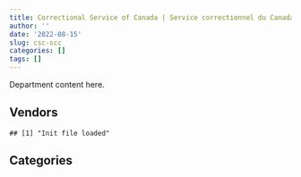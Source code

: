 ```yaml
---
title: Correctional Service of Canada | Service correctionnel du Canada
author: ''
date: '2022-08-15'
slug: csc-scc
categories: []
tags: []
---
```


<script src="/rmarkdown-libs/htmlwidgets/htmlwidgets.js"></script>
<link href="/rmarkdown-libs/datatables-css/datatables-crosstalk.css" rel="stylesheet" />
<script src="/rmarkdown-libs/datatables-binding/datatables.js"></script>
<script src="/rmarkdown-libs/jquery/jquery-3.6.0.min.js"></script>
<link href="/rmarkdown-libs/dt-core-bootstrap/css/dataTables.bootstrap.min.css" rel="stylesheet" />
<link href="/rmarkdown-libs/dt-core-bootstrap/css/dataTables.bootstrap.extra.css" rel="stylesheet" />
<script src="/rmarkdown-libs/dt-core-bootstrap/js/jquery.dataTables.min.js"></script>
<script src="/rmarkdown-libs/dt-core-bootstrap/js/dataTables.bootstrap.min.js"></script>
<link href="/rmarkdown-libs/crosstalk/css/crosstalk.min.css" rel="stylesheet" />
<script src="/rmarkdown-libs/crosstalk/js/crosstalk.min.js"></script>
<script src="/rmarkdown-libs/htmlwidgets/htmlwidgets.js"></script>
<link href="/rmarkdown-libs/datatables-css/datatables-crosstalk.css" rel="stylesheet" />
<script src="/rmarkdown-libs/datatables-binding/datatables.js"></script>
<script src="/rmarkdown-libs/jquery/jquery-3.6.0.min.js"></script>
<link href="/rmarkdown-libs/dt-core-bootstrap/css/dataTables.bootstrap.min.css" rel="stylesheet" />
<link href="/rmarkdown-libs/dt-core-bootstrap/css/dataTables.bootstrap.extra.css" rel="stylesheet" />
<script src="/rmarkdown-libs/dt-core-bootstrap/js/jquery.dataTables.min.js"></script>
<script src="/rmarkdown-libs/dt-core-bootstrap/js/dataTables.bootstrap.min.js"></script>
<link href="/rmarkdown-libs/crosstalk/css/crosstalk.min.css" rel="stylesheet" />
<script src="/rmarkdown-libs/crosstalk/js/crosstalk.min.js"></script>

Department content here.

## Vendors

    ## [1] "Init file loaded"

<div id="htmlwidget-1" style="width:100%;height:auto;" class="datatables html-widget"></div>
<script type="application/json" data-for="htmlwidget-1">{"x":{"style":"bootstrap","filter":"none","vertical":false,"data":[["<a href=\"/vendors/3m_canada_company/\">3M CANADA COMPANY<\/a>","<a href=\"/vendors/73719_newfoundland_labrador/\">73719 NEWFOUNDLAND LABRADOR<\/a>","<a href=\"/vendors/a_hundred_answers/\">A HUNDRED ANSWERS<\/a>","<a href=\"/vendors/abco_maintenance_systems/\">ABCO MAINTENANCE SYSTEMS<\/a>","<a href=\"/vendors/acklands_grainger/\">ACKLANDS GRAINGER<\/a>","<a href=\"/vendors/adapt_pharma_canada/\">ADAPT PHARMA CANADA<\/a>","<a href=\"/vendors/adga_group/\">ADGA GROUP<\/a>","<a href=\"/vendors/adrm_technology_consulting/\">ADRM TECHNOLOGY CONSULTING<\/a>","<a href=\"/vendors/advanced_chippewa_technologies/\">ADVANCED CHIPPEWA TECHNOLOGIES<\/a>","<a href=\"/vendors/aim_health_group/\">AIM HEALTH GROUP<\/a>","<a href=\"/vendors/air_inuit/\">AIR INUIT<\/a>","<a href=\"/vendors/air_liquide_canada/\">AIR LIQUIDE CANADA<\/a>","<a href=\"/vendors/alberta_seventh_step_society/\">ALBERTA SEVENTH STEP SOCIETY<\/a>","<a href=\"/vendors/alliance_energy/\">ALLIANCE ENERGY<\/a>","<a href=\"/vendors/altis_human_resources/\">ALTIS HUMAN RESOURCES<\/a>","<a href=\"/vendors/applied_electonics/\">APPLIED ELECTONICS<\/a>","<a href=\"/vendors/apron_fuel_services/\">APRON FUEL SERVICES<\/a>","<a href=\"/vendors/architecture_49/\">ARCHITECTURE 49<\/a>","<a href=\"/vendors/ari_financial_services/\">ARI FINANCIAL SERVICES<\/a>","<a href=\"/vendors/artemp_personnel_services/\">ARTEMP PERSONNEL SERVICES<\/a>","<a href=\"/vendors/asokan_business_interiors/\">ASOKAN BUSINESS INTERIORS<\/a>","<a href=\"/vendors/atco/\">ATCO<\/a>","<a href=\"/vendors/atlantic_roofers/\">ATLANTIC ROOFERS<\/a>","<a href=\"/vendors/av_tech/\">AV TECH<\/a>","<a href=\"/vendors/bargreen_ellingson/\">BARGREEN ELLINGSON<\/a>","<a href=\"/vendors/bayshore_healthcare/\">BAYSHORE HEALTHCARE<\/a>","<a href=\"/vendors/bdo_canada/\">BDO CANADA<\/a>","<a href=\"/vendors/bell_canada/\">BELL CANADA<\/a>","<a href=\"/vendors/bgla/\">BGLA<\/a>","<a href=\"/vendors/black_mcdonald/\">BLACK MCDONALD<\/a>","<a href=\"/vendors/bluewave_energy/\">BLUEWAVE ENERGY<\/a>","<a href=\"/vendors/bouthillette_parizeau/\">BOUTHILLETTE PARIZEAU<\/a>","<a href=\"/vendors/brandt_tractor/\">BRANDT TRACTOR<\/a>","<a href=\"/vendors/breton_michel_md/\">BRETON MICHEL MD<\/a>","<a href=\"/vendors/bridges_of_canada/\">BRIDGES OF CANADA<\/a>","<a href=\"/vendors/brookfield_global_integrated_solutions/\">BROOKFIELD GLOBAL INTEGRATED SOLUTIONS<\/a>","<a href=\"/vendors/bureau_nathalie/\">BUREAU NATHALIE<\/a>","<a href=\"/vendors/bureau_veritas_canada/\">BUREAU VERITAS CANADA<\/a>","<a href=\"/vendors/buttcon_east/\">BUTTCON EAST<\/a>","<a href=\"/vendors/cache_computer_consulting/\">CACHE COMPUTER CONSULTING<\/a>","<a href=\"/vendors/calian/\">CALIAN<\/a>","<a href=\"/vendors/canada_post/\">CANADA POST<\/a>","<a href=\"/vendors/canadian_corps_of_commissionaires/\">CANADIAN CORPS OF COMMISSIONAIRES<\/a>","<a href=\"/vendors/canadian_standards_association/\">CANADIAN STANDARDS ASSOCIATION<\/a>","<a href=\"/vendors/canon/\">CANON<\/a>","<a href=\"/vendors/cansel_survey_equipment/\">CANSEL SURVEY EQUIPMENT<\/a>","<a href=\"/vendors/cascade_college/\">CASCADE COLLEGE<\/a>","<a href=\"/vendors/catholic_social_services/\">CATHOLIC SOCIAL SERVICES<\/a>","<a href=\"/vendors/cbci_telecom/\">CBCI TELECOM<\/a>","<a href=\"/vendors/cdw_canada/\">CDW CANADA<\/a>","<a href=\"/vendors/cgi/\">CGI<\/a>","<a href=\"/vendors/charron_human_resources/\">CHARRON HUMAN RESOURCES<\/a>","<a href=\"/vendors/chef_brandz/\">CHEF BRANDZ<\/a>","<a href=\"/vendors/chevron/\">CHEVRON<\/a>","<a href=\"/vendors/chubb_edwards/\">CHUBB EDWARDS<\/a>","<a href=\"/vendors/cima/\">CIMA<\/a>","<a href=\"/vendors/circle_of_eagles_lodge_society/\">CIRCLE OF EAGLES LODGE SOCIETY<\/a>","<a href=\"/vendors/cistel_technology/\">CISTEL TECHNOLOGY<\/a>","<a href=\"/vendors/cnw_group/\">CNW GROUP<\/a>","<a href=\"/vendors/cofomo/\">COFOMO<\/a>","<a href=\"/vendors/colliers_project_leaders/\">COLLIERS PROJECT LEADERS<\/a>","<a href=\"/vendors/colt_canada/\">COLT CANADA<\/a>","<a href=\"/vendors/construction_jessiko/\">CONSTRUCTION JESSIKO<\/a>","<a href=\"/vendors/contract_community/\">CONTRACT COMMUNITY<\/a>","<a href=\"/vendors/coverdale_centre_for_women/\">COVERDALE CENTRE FOR WOMEN<\/a>","<a href=\"/vendors/crc_cure_labelle/\">CRC CURE LABELLE<\/a>","<a href=\"/vendors/csdc_systems/\">CSDC SYSTEMS<\/a>","<a href=\"/vendors/ctoms/\">CTOMS<\/a>","<a href=\"/vendors/cullen_diesel_power/\">CULLEN DIESEL POWER<\/a>","<a href=\"/vendors/cummins_canada/\">CUMMINS CANADA<\/a>","<a href=\"/vendors/d_doyle_installations/\">D DOYLE INSTALLATIONS<\/a>","<a href=\"/vendors/dalian_enterprises/\">DALIAN ENTERPRISES<\/a>","<a href=\"/vendors/data_communications_management/\">DATA COMMUNICATIONS MANAGEMENT<\/a>","<a href=\"/vendors/delco_automation/\">DELCO AUTOMATION<\/a>","<a href=\"/vendors/dell_computer/\">DELL COMPUTER<\/a>","<a href=\"/vendors/deloitte_and_touche/\">DELOITTE AND TOUCHE<\/a>","<a href=\"/vendors/donna_cona/\">DONNA CONA<\/a>","<a href=\"/vendors/dr_david_lesage/\">DR DAVID LESAGE<\/a>","<a href=\"/vendors/dr_mandeep_saini/\">DR MANDEEP SAINI<\/a>","<a href=\"/vendors/dr_s_iskander/\">DR S ISKANDER<\/a>","<a href=\"/vendors/dynabook_canada/\">DYNABOOK CANADA<\/a>","<a href=\"/vendors/dynacare/\">DYNACARE<\/a>","<a href=\"/vendors/dynamic_personnel_consultants/\">DYNAMIC PERSONNEL CONSULTANTS<\/a>","<a href=\"/vendors/eclipsys_solutions/\">ECLIPSYS SOLUTIONS<\/a>","<a href=\"/vendors/ecole_de_langues_abce/\">ECOLE DE LANGUES ABCE<\/a>","<a href=\"/vendors/ecole_de_langues_la_cite/\">ECOLE DE LANGUES LA CITE<\/a>","<a href=\"/vendors/elizabeth_fry_society/\">ELIZABETH FRY SOCIETY<\/a>","<a href=\"/vendors/englobe/\">ENGLOBE<\/a>","<a href=\"/vendors/equasion_business_technologies/\">EQUASION BUSINESS TECHNOLOGIES<\/a>","<a href=\"/vendors/ernst_young/\">ERNST YOUNG<\/a>","<a href=\"/vendors/esri/\">ESRI<\/a>","<a href=\"/vendors/excel_human_resources/\">EXCEL HUMAN RESOURCES<\/a>","<a href=\"/vendors/exp_services/\">EXP SERVICES<\/a>","<a href=\"/vendors/extravision_video_technologies/\">EXTRAVISION VIDEO TECHNOLOGIES<\/a>","<a href=\"/vendors/fast_forward_french/\">FAST FORWARD FRENCH<\/a>","<a href=\"/vendors/fast_track_staffing/\">FAST TRACK STAFFING<\/a>","<a href=\"/vendors/fca_canada/\">FCA CANADA<\/a>","<a href=\"/vendors/federal_express_canada/\">FEDERAL EXPRESS CANADA<\/a>","<a href=\"/vendors/felix_technology/\">FELIX TECHNOLOGY<\/a>","<a href=\"/vendors/flex_knit/\">FLEX KNIT<\/a>","<a href=\"/vendors/flynn_canada/\">FLYNN CANADA<\/a>","<a href=\"/vendors/fmc_professionals/\">FMC PROFESSIONALS<\/a>","<a href=\"/vendors/fondation_carrefour_nouveau_monde/\">FONDATION CARREFOUR NOUVEAU MONDE<\/a>","<a href=\"/vendors/ford_motor_company/\">FORD MOTOR COMPANY<\/a>","<a href=\"/vendors/forrester_research/\">FORRESTER RESEARCH<\/a>","<a href=\"/vendors/freebalance/\">FREEBALANCE<\/a>","<a href=\"/vendors/gap_wireless/\">GAP WIRELESS<\/a>","<a href=\"/vendors/gartner/\">GARTNER<\/a>","<a href=\"/vendors/gdi_services/\">GDI SERVICES<\/a>","<a href=\"/vendors/general_electric_canada/\">GENERAL ELECTRIC CANADA<\/a>","<a href=\"/vendors/general_motors/\">GENERAL MOTORS<\/a>","<a href=\"/vendors/genesis_integration/\">GENESIS INTEGRATION<\/a>","<a href=\"/vendors/george_courey/\">GEORGE COUREY<\/a>","<a href=\"/vendors/gfl_environmental/\">GFL ENVIRONMENTAL<\/a>","<a href=\"/vendors/glaxosmithkline/\">GLAXOSMITHKLINE<\/a>","<a href=\"/vendors/glencairn_educational_services/\">GLENCAIRN EDUCATIONAL SERVICES<\/a>","<a href=\"/vendors/global_knowledge/\">GLOBAL KNOWLEDGE<\/a>","<a href=\"/vendors/global_upholstery/\">GLOBAL UPHOLSTERY<\/a>","<a href=\"/vendors/golder_associates/\">GOLDER ASSOCIATES<\/a>","<a href=\"/vendors/graham_construction/\">GRAHAM CONSTRUCTION<\/a>","<a href=\"/vendors/greg_van_wyk_professional/\">GREG VAN WYK PROFESSIONAL<\/a>","<a href=\"/vendors/hitrac/\">HITRAC<\/a>","<a href=\"/vendors/honeywell/\">HONEYWELL<\/a>","<a href=\"/vendors/houle_electric/\">HOULE ELECTRIC<\/a>","<a href=\"/vendors/house_of_hope/\">HOUSE OF HOPE<\/a>","<a href=\"/vendors/hypertec/\">HYPERTEC<\/a>","<a href=\"/vendors/hyundai_auto_canada/\">HYUNDAI AUTO CANADA<\/a>","<a href=\"/vendors/ibm_canada/\">IBM CANADA<\/a>","<a href=\"/vendors/ifathom/\">IFATHOM<\/a>","<a href=\"/vendors/imperial_oil/\">IMPERIAL OIL<\/a>","<a href=\"/vendors/indivior_uk/\">INDIVIOR UK<\/a>","<a href=\"/vendors/info_tech_research_group/\">INFO TECH RESEARCH GROUP<\/a>","<a href=\"/vendors/instrux_media/\">INSTRUX MEDIA<\/a>","<a href=\"/vendors/integrated_distribution_systems/\">INTEGRATED DISTRIBUTION SYSTEMS<\/a>","<a href=\"/vendors/inter_outaouais/\">INTER OUTAOUAIS<\/a>","<a href=\"/vendors/international_reporting/\">INTERNATIONAL REPORTING<\/a>","<a href=\"/vendors/iron_mountain/\">IRON MOUNTAIN<\/a>","<a href=\"/vendors/irving_oil/\">IRVING OIL<\/a>","<a href=\"/vendors/it_net_consultants/\">IT NET CONSULTANTS<\/a>","<a href=\"/vendors/j_l_richards_associates/\">J L RICHARDS ASSOCIATES<\/a>","<a href=\"/vendors/jemtec/\">JEMTEC<\/a>","<a href=\"/vendors/jht_defense/\">JHT DEFENSE<\/a>","<a href=\"/vendors/john_howard_society/\">JOHN HOWARD SOCIETY<\/a>","<a href=\"/vendors/joseph_elie/\">JOSEPH ELIE<\/a>","<a href=\"/vendors/kenn_borek_air/\">KENN BOREK AIR<\/a>","<a href=\"/vendors/kinghaven_peardonville_house_society/\">KINGHAVEN PEARDONVILLE HOUSE SOCIETY<\/a>","<a href=\"/vendors/kone/\">KONE<\/a>","<a href=\"/vendors/konica_minolta_business_solutions/\">KONICA MINOLTA BUSINESS SOLUTIONS<\/a>","<a href=\"/vendors/kubota_canada/\">KUBOTA CANADA<\/a>","<a href=\"/vendors/language_research_development_group/\">LANGUAGE RESEARCH DEVELOPMENT GROUP<\/a>","<a href=\"/vendors/lansdowne_technologies/\">LANSDOWNE TECHNOLOGIES<\/a>","<a href=\"/vendors/larch_half_way_house_of_sudbury/\">LARCH HALF WAY HOUSE OF SUDBURY<\/a>","<a href=\"/vendors/lemay/\">LEMAY<\/a>","<a href=\"/vendors/lesage_david_dr/\">LESAGE DAVID DR<\/a>","<a href=\"/vendors/levitt_safety/\">LEVITT SAFETY<\/a>","<a href=\"/vendors/lionbridge/\">LIONBRIDGE<\/a>","<a href=\"/vendors/logistik_unicorp/\">LOGISTIK UNICORP<\/a>","<a href=\"/vendors/m_d_charlton/\">M D CHARLTON<\/a>","<a href=\"/vendors/macewen_petroleum/\">MACEWEN PETROLEUM<\/a>","<a href=\"/vendors/magal_s3_canada/\">MAGAL S3 CANADA<\/a>","<a href=\"/vendors/maison_charlemagne/\">MAISON CHARLEMAGNE<\/a>","<a href=\"/vendors/maison_cross_roads_de_la_societe/\">MAISON CROSS ROADS DE LA SOCIETE<\/a>","<a href=\"/vendors/maison_decision_house/\">MAISON DECISION HOUSE<\/a>","<a href=\"/vendors/maison_jeun_aide/\">MAISON JEUN AIDE<\/a>","<a href=\"/vendors/maison_joins_toi/\">MAISON JOINS TOI<\/a>","<a href=\"/vendors/maison_painchaud/\">MAISON PAINCHAUD<\/a>","<a href=\"/vendors/makwa_resourcing/\">MAKWA RESOURCING<\/a>","<a href=\"/vendors/maritime_fence/\">MARITIME FENCE<\/a>","<a href=\"/vendors/maskimo_construction/\">MASKIMO CONSTRUCTION<\/a>","<a href=\"/vendors/maxxam_analytics/\">MAXXAM ANALYTICS<\/a>","<a href=\"/vendors/mckesson_canada/\">MCKESSON CANADA<\/a>","<a href=\"/vendors/mcknight_enterprises/\">MCKNIGHT ENTERPRISES<\/a>","<a href=\"/vendors/medi_select/\">MEDI SELECT<\/a>","<a href=\"/vendors/meewasinota_crf/\">MEEWASINOTA CRF<\/a>","<a href=\"/vendors/mega_tech/\">MEGA TECH<\/a>","<a href=\"/vendors/merck_frosst/\">MERCK FROSST<\/a>","<a href=\"/vendors/microsoft_canada/\">MICROSOFT CANADA<\/a>","<a href=\"/vendors/millbrook_tactical/\">MILLBROOK TACTICAL<\/a>","<a href=\"/vendors/mishkumi_technologies/\">MISHKUMI TECHNOLOGIES<\/a>","<a href=\"/vendors/mitsubishi_motor_sales/\">MITSUBISHI MOTOR SALES<\/a>","<a href=\"/vendors/mnp/\">MNP<\/a>","<a href=\"/vendors/modern_construction/\">MODERN CONSTRUCTION<\/a>","<a href=\"/vendors/modis_canada/\">MODIS CANADA<\/a>","<a href=\"/vendors/motorola_solutions_canada/\">MOTOROLA SOLUTIONS CANADA<\/a>","<a href=\"/vendors/murrays_windermere_gardens/\">MURRAYS WINDERMERE GARDENS<\/a>","<a href=\"/vendors/n12_consulting/\">N12 CONSULTING<\/a>","<a href=\"/vendors/nations_translation_group/\">NATIONS TRANSLATION GROUP<\/a>","<a href=\"/vendors/native_clan_organization/\">NATIVE CLAN ORGANIZATION<\/a>","<a href=\"/vendors/nattiq/\">NATTIQ<\/a>","<a href=\"/vendors/nav_canada/\">NAV CANADA<\/a>","<a href=\"/vendors/neuroscope/\">NEUROSCOPE<\/a>","<a href=\"/vendors/nisha_techonologies/\">NISHA TECHONOLOGIES<\/a>","<a href=\"/vendors/nissan_canada/\">NISSAN CANADA<\/a>","<a href=\"/vendors/nordmec_construction/\">NORDMEC CONSTRUCTION<\/a>","<a href=\"/vendors/northfield_metal_products/\">NORTHFIELD METAL PRODUCTS<\/a>","<a href=\"/vendors/nortrax_canada/\">NORTRAX CANADA<\/a>","<a href=\"/vendors/oei_krueger/\">OEI KRUEGER<\/a>","<a href=\"/vendors/okanagan_halfway_house_society_crf/\">OKANAGAN HALFWAY HOUSE SOCIETY CRF<\/a>","<a href=\"/vendors/olin/\">OLIN<\/a>","<a href=\"/vendors/onx_enterprise_solutions/\">ONX ENTERPRISE SOLUTIONS<\/a>","<a href=\"/vendors/opentext/\">OPENTEXT<\/a>","<a href=\"/vendors/oracle_canada/\">ORACLE CANADA<\/a>","<a href=\"/vendors/pacific_safety_products/\">PACIFIC SAFETY PRODUCTS<\/a>","<a href=\"/vendors/paladin_group/\">PALADIN GROUP<\/a>","<a href=\"/vendors/pattison_sign_group/\">PATTISON SIGN GROUP<\/a>","<a href=\"/vendors/pepco/\">PEPCO<\/a>","<a href=\"/vendors/petrovalue_products/\">PETROVALUE PRODUCTS<\/a>","<a href=\"/vendors/phaselock_systems_international/\">PHASELOCK SYSTEMS INTERNATIONAL<\/a>","<a href=\"/vendors/phoenix_drug_alcohol_recovery/\">PHOENIX DRUG ALCOHOL RECOVERY<\/a>","<a href=\"/vendors/pitney_bowes/\">PITNEY BOWES<\/a>","<a href=\"/vendors/pleiad_canada/\">PLEIAD CANADA<\/a>","<a href=\"/vendors/podolinsky_equipment/\">PODOLINSKY EQUIPMENT<\/a>","<a href=\"/vendors/polaris_industries/\">POLARIS INDUSTRIES<\/a>","<a href=\"/vendors/precisionit/\">PRECISIONIT<\/a>","<a href=\"/vendors/pricewaterhouse_coopers/\">PRICEWATERHOUSE COOPERS<\/a>","<a href=\"/vendors/prince_george_activator/\">PRINCE GEORGE ACTIVATOR<\/a>","<a href=\"/vendors/printers_plus/\">PRINTERS PLUS<\/a>","<a href=\"/vendors/protak_consulting_group/\">PROTAK CONSULTING GROUP<\/a>","<a href=\"/vendors/purespirit_solutions/\">PURESPIRIT SOLUTIONS<\/a>","<a href=\"/vendors/qmr/\">QMR<\/a>","<a href=\"/vendors/quantum_management_services/\">QUANTUM MANAGEMENT SERVICES<\/a>","<a href=\"/vendors/quintet_consulting/\">QUINTET CONSULTING<\/a>","<a href=\"/vendors/r_lamba_forensic_psych_service/\">R LAMBA FORENSIC PSYCH SERVICE<\/a>","<a href=\"/vendors/rampart_international/\">RAMPART INTERNATIONAL<\/a>","<a href=\"/vendors/randstad/\">RANDSTAD<\/a>","<a href=\"/vendors/regent_construction/\">REGENT CONSTRUCTION<\/a>","<a href=\"/vendors/residence_carpediem/\">RESIDENCE CARPEDIEM<\/a>","<a href=\"/vendors/rogers/\">ROGERS<\/a>","<a href=\"/vendors/rush_truck_centres_of_canada/\">RUSH TRUCK CENTRES OF CANADA<\/a>","<a href=\"/vendors/russel_metals/\">RUSSEL METALS<\/a>","<a href=\"/vendors/salvation_army/\">SALVATION ARMY<\/a>","<a href=\"/vendors/sap/\">SAP<\/a>","<a href=\"/vendors/sas_institute/\">SAS INSTITUTE<\/a>","<a href=\"/vendors/seguin_morris/\">SEGUIN MORRIS<\/a>","<a href=\"/vendors/seqirus_canada/\">SEQIRUS CANADA<\/a>","<a href=\"/vendors/services_d_aide_en_prevention_de_la_criminalite/\">SERVICES D AIDE EN PREVENTION DE LA CRIMINALITE<\/a>","<a href=\"/vendors/setanta_contracting/\">SETANTA CONTRACTING<\/a>","<a href=\"/vendors/sharp_electronics/\">SHARP ELECTRONICS<\/a>","<a href=\"/vendors/shaw_cable/\">SHAW CABLE<\/a>","<a href=\"/vendors/shelter_nova_scotia/\">SHELTER NOVA SCOTIA<\/a>","<a href=\"/vendors/siemens/\">SIEMENS<\/a>","<a href=\"/vendors/sierra_systems_group/\">SIERRA SYSTEMS GROUP<\/a>","<a href=\"/vendors/simex_defence/\">SIMEX DEFENCE<\/a>","<a href=\"/vendors/smiths_detection/\">SMITHS DETECTION<\/a>","<a href=\"/vendors/snc_lavalin/\">SNC LAVALIN<\/a>","<a href=\"/vendors/societe_elizabeth_fry_du_quebec/\">SOCIETE ELIZABETH FRY DU QUEBEC<\/a>","<a href=\"/vendors/societe_emmanuel_gregoire/\">SOCIETE EMMANUEL GREGOIRE<\/a>","<a href=\"/vendors/softchoice/\">SOFTCHOICE<\/a>","<a href=\"/vendors/solotech/\">SOLOTECH<\/a>","<a href=\"/vendors/sparx_smart_pods/\">SPARX SMART PODS<\/a>","<a href=\"/vendors/st_leonard_s_community_services/\">ST LEONARD S COMMUNITY SERVICES<\/a>","<a href=\"/vendors/st_leonard_s_society_hamilton/\">ST LEONARD S SOCIETY HAMILTON<\/a>","<a href=\"/vendors/st_leonards_house_windsor/\">ST LEONARDS HOUSE WINDSOR<\/a>","<a href=\"/vendors/st_leonards_place_peel/\">ST LEONARDS PLACE PEEL<\/a>","<a href=\"/vendors/stantec/\">STANTEC<\/a>","<a href=\"/vendors/strong_bros_general_contracting/\">STRONG BROS GENERAL CONTRACTING<\/a>","<a href=\"/vendors/stryker_canada/\">STRYKER CANADA<\/a>","<a href=\"/vendors/subaru_canada/\">SUBARU CANADA<\/a>","<a href=\"/vendors/summit_canada_distributors/\">SUMMIT CANADA DISTRIBUTORS<\/a>","<a href=\"/vendors/suncor_energy/\">SUNCOR ENERGY<\/a>","<a href=\"/vendors/super_channel_international/\">SUPER CHANNEL INTERNATIONAL<\/a>","<a href=\"/vendors/tag_hr/\">TAG HR<\/a>","<a href=\"/vendors/tankatek/\">TANKATEK<\/a>","<a href=\"/vendors/teknion/\">TEKNION<\/a>","<a href=\"/vendors/telecom_computer_services/\">TELECOM COMPUTER SERVICES<\/a>","<a href=\"/vendors/telus_canada/\">TELUS CANADA<\/a>","<a href=\"/vendors/tenaquip/\">TENAQUIP<\/a>","<a href=\"/vendors/teramach_technologies/\">TERAMACH TECHNOLOGIES<\/a>","<a href=\"/vendors/tetra_tech/\">TETRA TECH<\/a>","<a href=\"/vendors/the_aim_group/\">THE AIM GROUP<\/a>","<a href=\"/vendors/the_masha_krupp_translation_group/\">THE MASHA KRUPP TRANSLATION GROUP<\/a>","<a href=\"/vendors/the_right_door_consulting/\">THE RIGHT DOOR CONSULTING<\/a>","<a href=\"/vendors/the_stevens_company/\">THE STEVENS COMPANY<\/a>","<a href=\"/vendors/thermo_fisher_scientific/\">THERMO FISHER SCIENTIFIC<\/a>","<a href=\"/vendors/thomson_reuters/\">THOMSON REUTERS<\/a>","<a href=\"/vendors/thyssenkrupp_elevator/\">THYSSENKRUPP ELEVATOR<\/a>","<a href=\"/vendors/toromont/\">TOROMONT<\/a>","<a href=\"/vendors/toure_cleaning_services/\">TOURE CLEANING SERVICES<\/a>","<a href=\"/vendors/toyota_canada/\">TOYOTA CANADA<\/a>","<a href=\"/vendors/tpg_technology_consultants/\">TPG TECHNOLOGY CONSULTANTS<\/a>","<a href=\"/vendors/transwest_air/\">TRANSWEST AIR<\/a>","<a href=\"/vendors/tri_star_industries/\">TRI STAR INDUSTRIES<\/a>","<a href=\"/vendors/troy_life_fire_safety/\">TROY LIFE FIRE SAFETY<\/a>","<a href=\"/vendors/turtle_island_staffing/\">TURTLE ISLAND STAFFING<\/a>","<a href=\"/vendors/tyco_integrated_fire_security/\">TYCO INTEGRATED FIRE SECURITY<\/a>","<a href=\"/vendors/united_church_halfway_homes/\">UNITED CHURCH HALFWAY HOMES<\/a>","<a href=\"/vendors/united_rentals_of_canada/\">UNITED RENTALS OF CANADA<\/a>","<a href=\"/vendors/university_of_regina/\">UNIVERSITY OF REGINA<\/a>","<a href=\"/vendors/university_of_saskatchewan/\">UNIVERSITY OF SASKATCHEWAN<\/a>","<a href=\"/vendors/utilities_kingston/\">UTILITIES KINGSTON<\/a>","<a href=\"/vendors/via_travail/\">VIA TRAVAIL<\/a>","<a href=\"/vendors/visiontec/\">VISIONTEC<\/a>","<a href=\"/vendors/vwr_international/\">VWR INTERNATIONAL<\/a>","<a href=\"/vendors/wajax/\">WAJAX<\/a>","<a href=\"/vendors/waste_connections_of_canada/\">WASTE CONNECTIONS OF CANADA<\/a>","<a href=\"/vendors/waste_management_of_canada/\">WASTE MANAGEMENT OF CANADA<\/a>","<a href=\"/vendors/wesco_distribution_canada/\">WESCO DISTRIBUTION CANADA<\/a>","<a href=\"/vendors/westcoast_genesis_society/\">WESTCOAST GENESIS SOCIETY<\/a>","<a href=\"/vendors/wolters_kluwer/\">WOLTERS KLUWER<\/a>","<a href=\"/vendors/wood_canada/\">WOOD CANADA<\/a>","<a href=\"/vendors/workdynamics_technologies/\">WORKDYNAMICS TECHNOLOGIES<\/a>","<a href=\"/vendors/workplace_health_and_cost_solutions/\">WORKPLACE HEALTH AND COST SOLUTIONS<\/a>","<a href=\"/vendors/wsp/\">WSP<\/a>","<a href=\"/vendors/xerox/\">XEROX<\/a>"],["$    62,907.90","$    12,394.69","$     5,205.55","$    21,000.00","$   150,637.02","$   131,807.28","$ 8,481,039.12",null,"$   101,274.34","$ 2,236,337.65","$ 1,674,534.98",null,"$ 1,189,554.54","$    18,970.18",null,null,"$    97,679.69","$    39,729.61","$ 1,805,177.47","$    62,791.30",null,"$    27,090.00",null,"$   220,350.34","$ 1,838,083.52","$   152,616.04","$    52,280.90","$   583,949.87","$    31,794.96","$   483,965.98","$   348,305.19","$    34,492.50","$    17,139.60","$ 2,703,148.68","$ 7,649,151.29",null,"$ 3,033,775.83",null,null,null,"$ 1,376,700.66","$   163,657.35","$15,458,101.79",null,"$   221,430.98",null,"$ 5,942,000.00","$ 1,819,221.32","$    70,802.39","$   108,233.23","$     1,634.60",null,null,"$    60,921.42","$    81,432.98","$    51,709.80","$ 1,650,465.25","$11,513,251.50",null,null,"$ 2,008,592.41","$    27,821.45",null,"$    35,188.20","$ 1,737,002.00","$ 1,021,687.89","$   214,724.86",null,"$    67,815.14",null,"$   457,339.02",null,null,"$ 3,395,993.79","$    11,900.39",null,"$ 3,952,229.14","$   869,435.60","$ 3,666,058.39","$ 1,366,709.27",null,"$ 2,018,736.40","$   236,061.17","$   157,947.01","$   157,538.72","$   203,047.73","$ 1,318,341.94",null,"$    24,238.50","$    68,837.60","$     9,432.19","$    80,493.41","$     3,788.22","$ 1,380,499.09","$     7,299.62","$    24,860.00","$ 1,271,315.85","$    16,950.00","$   249,413.33","$   862,689.42",null,null,"$ 1,701,485.13","$ 3,498,140.43","$    38,420.00","$   193,187.94",null,"$   973,026.13","$    12,916.11",null,"$ 2,106,452.04","$    38,091.24",null,"$    25,544.95","$   374,436.64","$ 1,452,184.16","$    13,560.00","$    10,879.79","$    29,491.62","$ 3,414,032.42","$   878,004.05","$ 2,612,407.52",null,"$ 1,035,264.53","$ 1,404,617.20",null,"$   715,429.92","$ 1,846,788.21",null,"$ 1,331,540.03",null,null,"$   252,377.31","$   723,398.94",null,"$    17,640.00","$    11,300.00","$ 2,230,227.50",null,"$    22,296.75","$ 7,300,339.29",null,"$19,602,235.75",null,null,"$ 1,216,497.91","$   121,913.32","$    49,712.19",null,null,"$    51,126.29","$ 1,212,797.16",null,"$   849,801.53","$       153.81","$    81,228.45","$ 5,130,153.23","$    19,534.69","$    99,555.60","$ 3,080,397.12","$ 1,651,841.33","$ 1,594,719.69","$ 1,023,906.38","$ 1,468,025.33","$ 1,510,995.11","$ 1,311,612.10",null,"$    17,674.32","$   107,801.05","$    63,818.46","$48,012,998.79","$   134,656.66",null,"$ 1,725,361.78",null,"$ 4,153,264.72","$ 1,483,021.20",null,"$   534,367.51","$   587,788.88",null,null,"$ 3,643,510.90","$ 4,577,329.27","$ 1,560,238.13","$   231,613.20",null,"$ 1,589,579.40",null,null,"$ 3,902,145.92","$ 1,164,897.83","$    79,187.42","$    17,813.98","$ 3,346,320.47","$ 1,070,912.16","$ 5,378,644.93","$ 1,670,651.71",null,null,"$    18,917.40",null,"$   805,038.07","$ 1,399,019.39","$    11,161.08","$   559,477.22",null,"$    28,654.37","$ 1,366,296.69","$     3,438.62",null,"$ 1,808,671.93","$   195,379.17",null,null,"$ 1,962,209.80","$    96,138.96","$   102,646.08",null,null,"$    21,329.47","$   262,484.20","$ 3,666,058.39","$    19,368.25","$    19,314.95",null,"$ 1,909,987.39","$    25,354.85",null,"$   825,136.30","$20,646,971.72","$   180,113.06","$   268,739.83",null,null,"$ 1,548,426.75",null,"$   371,774.54",null,"$ 1,478,834.83","$   987,562.82","$   294,962.80",null,"$    92,657.08",null,"$ 1,059,818.32","$ 3,459,702.21","$   984,111.56","$   215,210.76","$ 1,176,991.30","$ 2,803,518.98","$ 2,546,392.44","$ 1,142,004.60","$ 3,409,157.33","$    39,743.91","$    48,477.00",null,null,"$   541,255.83",null,"$   353,194.54","$    36,365.38","$ 1,598,054.38","$ 2,083,732.52","$    59,275.21","$    16,272.21","$    24,132.85","$   521,024.67","$   132,221.37","$    79,100.00","$   979,573.73",null,null,"$    25,424.30","$    11,565.62","$    43,124.88","$    79,593.08",null,"$   711,025.50",null,null,"$   769,863.55","$   326,860.35","$    47,093.20","$   429,438.83","$ 1,975,492.14",null,null,"$   347,278.99",null,"$ 1,789,584.42","$ 1,724,452.45",null,"$   314,999.00","$   232,123.40","$   195,412.92","$   216,007.84","$ 2,459,075.13","$    10,141.53",null,"$    26,902.13","$   229,732.89","$   117,112.74","$   827,566.36"],["$    62,907.90","$    21,042.15","$    16,814.40","$    28,388.89","$    10,393.79","$    11,040.00","$ 8,653,800.98",null,"$    99,598.95","$ 2,236,337.65","$ 2,151,258.69",null,"$ 1,189,554.54","$    25,613.96","$    77,467.15",null,"$    62,945.05",null,"$ 1,866,714.52","$    98,387.97",null,"$    27,023.23","$    28,715.56","$   175,834.68","$ 2,028,250.54","$   215,430.34","$    32,702.45","$   556,933.34",null,"$   123,501.55","$   165,784.50","$   166,641.92",null,"$ 2,775,214.31","$15,028,128.63","$    15,133.46","$   841,845.83",null,"$    27,266.00",null,"$ 2,273,048.77","$   216,984.65","$16,714,284.96",null,"$   355,450.99",null,null,"$ 1,819,221.32",null,null,null,"$    51,076.00",null,"$    57,750.00","$    48,424.21","$    13,954.50","$ 1,650,465.25","$11,497,524.44","$    10,498.95",null,"$ 2,008,592.41","$    15,028.38",null,"$    13,560.00","$ 1,176,462.95","$ 1,021,687.89","$   161,733.93",null,"$   246,013.14",null,"$   403,288.53",null,null,"$ 2,027,681.41",null,null,"$ 3,952,229.14","$   799,449.51","$   666,058.39","$ 1,366,709.27",null,"$ 2,537,370.20","$   228,756.09","$   136,454.02","$   105,475.21","$   123,446.09","$ 1,274,158.35",null,null,"$    38,838.48","$     9,077.21","$    47,858.48","$    33,724.42",null,"$    17,660.38","$    24,860.00","$ 1,150,263.09","$    16,950.00","$   255,342.36","$ 1,275,360.86",null,null,"$ 1,701,485.13","$ 3,440,200.29",null,"$   175,557.63",null,"$   786,512.88",null,null,"$   727,129.56","$    13,297.32","$    20,790.00","$    48,587.54","$   633,949.54","$ 3,094,184.16",null,null,null,"$ 4,514,934.18","$ 1,182,906.88","$   589,566.46","$   465,175.10","$   194,016.73","$ 1,735,002.93",null,"$   724,818.94","$ 5,332,095.86","$    15,487.19","$ 1,909,325.36","$ 2,388,367.37",null,"$   252,377.31","$    47,424.68",null,null,"$   217,548.05","$ 1,080,499.98",null,"$    17,168.50","$ 1,268,575.29","$    33,221.39","$20,695,085.87",null,null,"$ 1,216,497.91","$   708,402.63","$    31,513.61","$    56,432.14",null,"$    51,126.29","$ 1,179,850.06",null,"$   983,249.47","$   136,198.10","$    56,305.17","$ 6,742,639.01",null,null,"$ 6,956,305.52","$ 1,651,841.33","$ 1,594,719.69","$   847,930.40","$ 1,468,025.33","$ 1,510,995.11","$ 1,311,612.10",null,"$   294,457.15",null,"$    33,400.68","$40,485,797.70","$    91,293.56",null,"$ 1,725,361.78",null,"$ 4,160,290.40","$   908,678.00",null,"$   369,852.51","$   457,446.26",null,null,"$ 3,643,510.90","$ 7,705,417.95","$ 1,550,238.13","$   232,552.94",null,"$ 1,589,579.40","$    50,002.50",null,"$   911,247.92","$ 2,811,574.95","$   445,792.22","$ 1,362,769.34","$ 2,181,217.24",null,"$ 4,124,984.14","$ 1,670,651.71","$    43,953.65",null,"$     8,759.02","$   100,037.09","$ 7,270,003.44","$ 3,482,658.53","$    40,710.96","$   240,432.30",null,"$    13,543.05","$ 1,366,296.69","$    14,594.15",null,"$    65,521.69","$   243,946.90","$    79,087.72",null,"$ 1,962,209.80","$   195,446.04","$    95,593.32",null,"$    35,333.86","$   208,994.14","$   223,791.24","$   666,058.39","$   107,465.78",null,null,"$ 1,909,987.39","$    25,354.85",null,"$ 1,102,334.40","$20,639,102.28","$   211,164.79","$    98,344.12","$   492,093.00",null,"$ 1,548,426.75",null,"$   370,538.81","$     2,715.00","$ 1,478,834.83","$   928,862.94","$   183,921.23",null,"$   338,186.61","$    16,950.00","$ 1,315,673.98","$ 3,459,702.21","$   152,246.14","$   310,784.01","$ 1,780,493.53","$ 2,803,518.98","$ 2,567,622.28","$ 1,164,112.67","$ 3,409,157.33","$    39,514.03",null,"$    19,161.45","$   153,964.52","$   518,026.28",null,"$   146,312.25","$    76,661.40","$ 3,170,150.92","$ 4,493,098.97",null,"$    22,503.60","$    88,598.02","$   243,083.47","$   140,516.19",null,"$   846,075.56","$    64,966.57","$    31,078.14","$    26,983.75","$    37,808.38","$   698,695.10",null,null,"$   607,472.79",null,"$    12,492.84","$ 1,441,026.64","$   239,531.25",null,"$   278,117.14","$ 1,193,272.14","$     7,655.28",null,"$   347,278.99",null,"$ 1,618,660.45","$   177,750.00",null,"$   577,448.96","$   310,578.02","$    81,912.81","$   287,461.70","$ 2,459,075.13",null,null,"$    26,778.06","$   263,664.78","$   143,145.09","$ 1,634,370.55"],["$    63,080.25","$    17,698.46","$    28,423.25","$    28,466.67","$    65,744.00","$   148,184.48","$ 9,477,990.00",null,"$   103,016.55","$ 2,215,930.01","$ 3,020,231.58","$    10,712.40","$ 1,304,192.00",null,null,"$   167,291.20",null,null,"$ 2,010,989.28",null,null,"$    49,552.53",null,null,"$ 4,380,854.99","$   223,847.25","$     6,393.37","$   115,260.00","$    40,000.00","$   319,471.92","$   159,285.00","$    12,790.97","$    15,750.00","$ 2,929,718.59","$ 8,822,945.62","$       196.54","$   844,152.26","$   104,797.33","$    12,823.58",null,"$ 2,689,945.97","$   188,949.00","$13,808,492.22",null,"$    98,244.99","$     6,286.72",null,"$ 2,168,221.16",null,"$    61,348.98",null,"$    71,000.00",null,"$    10,500.00","$   191,432.00","$    35,642.25","$ 1,750,644.58","$11,594,835.70","$    10,499.99",null,"$ 2,014,095.40","$    75,685.20","$ 1,029,018.66",null,"$   616,462.46","$ 1,024,487.03","$   148,311.21","$    49,165.62","$    59,413.61","$    11,404.84","$   412,422.70",null,null,"$ 1,568,820.22",null,null,"$ 3,963,057.17","$ 1,250,715.61","$   667,883.21","$ 1,203,542.46","$ 2,354,302.45","$ 2,286,442.32","$    83,270.61","$   155,577.52","$   126,166.47",null,"$ 1,279,852.10","$    26,428.08",null,"$    38,944.89",null,"$    49,925.88","$    25,408.81",null,null,null,"$   453,417.41","$    21,305.00","$ 1,134,054.79","$ 1,372,301.01","$    73,250.10","$    77,970.00","$ 1,653,614.05","$ 4,175,642.50","$    38,420.00","$    94,054.12","$    55,663.80","$   400,728.69",null,"$    68,502.16","$   489,965.68","$    16,084.42","$    20,790.00","$    36,385.51","$   452,365.13","$ 1,456,162.75","$    14,900.55",null,null,"$ 3,401,662.74","$ 1,041,093.47","$   228,172.99","$   123,488.21","$ 1,311,674.00","$ 1,739,387.30","$ 1,688,935.24",null,"$   778,365.23","$    66,437.81","$ 1,434,550.35","$ 2,709,068.47",null,"$   253,068.75","$    47,759.67","$ 1,460,751.50",null,"$   385,716.43","$ 1,335,010.23","$    14,582.24",null,"$   249,068.57",null,"$22,631,808.41","$    77,949.37",null,"$ 1,219,830.78","$    92,559.23","$    59,651.50","$   208,178.58","$     4,113.57",null,"$ 1,181,798.73","$    14,946.75","$ 1,232,774.87","$    62,340.56","$    91,820.18","$ 6,761,112.00",null,"$   154,693.53",null,"$ 1,655,325.69","$ 2,110,106.43","$ 1,099,382.28","$ 1,904,329.07","$ 1,515,134.83","$ 1,315,205.56",null,"$    32,839.09",null,null,"$41,162,853.32",null,"$    13,801.60","$ 1,962,381.93","$    14,934.53","$ 3,622,150.86","$   514,442.37","$    13,694.20",null,"$    40,070.10","$    24,916.50",null,"$ 3,653,493.13","$15,631,593.25","$ 1,889,847.22","$   234,525.52","$   156,881.96","$ 1,642,097.75","$    24,997.58","$    90,167.22","$   913,744.49","$ 1,573,701.38","$    44,738.66",null,"$ 2,663,109.48",null,"$ 3,774,131.23","$ 1,724,041.03","$   278,529.40","$   217,754.40",null,"$    19,679.43","$ 1,164,811.26","$ 1,881,890.55",null,"$   126,694.47",null,"$    27,779.00","$ 2,089,357.58","$    50,548.00",null,"$   393,331.44",null,"$   120,074.78",null,"$ 2,800,308.00","$     9,872.34","$    95,855.22",null,"$   220,419.20","$   176,130.55","$   225,902.32","$   667,883.21","$   104,403.48",null,null,"$ 2,325,949.29","$    14,865.58","$   483,567.68","$ 1,282,928.87","$21,785,047.02","$   271,180.05","$   145,133.01",null,"$    19,494.55","$ 1,552,669.02",null,"$   287,984.09","$     8,212.31","$ 1,482,886.44","$   825,280.69","$   183,921.23","$    11,436.56",null,"$    10,229.62","$ 1,319,278.57","$ 3,527,479.72","$   343,221.45","$   189,465.41","$ 1,233,690.34","$ 2,811,199.86","$ 2,959,938.29","$ 1,306,111.68","$ 3,192,527.53","$    34,441.27",null,"$    24,328.00","$   115,945.37","$   406,768.36","$    79,800.00","$   647,680.42",null,null,"$ 5,393,797.33","$   441,574.53","$       485.26",null,"$    17,829.17","$    40,752.90",null,"$   947,216.73","$   176,739.06","$    10,144.79","$    38,304.68","$    30,314.73","$    26,583.34","$    10,347.75",null,"$   206,507.25","$    18,161.85",null,"$ 1,085,705.00","$   308,470.66","$    12,962.93","$   386,558.81","$ 1,309,853.79","$   472,040.59","$     2,314.90","$   261,648.55",null,"$ 1,887,891.84",null,"$    17,020.00","$   468,388.66","$   361,546.91","$    71,566.29","$   151,739.93","$ 2,516,611.42",null,null,"$    79,983.21","$   264,387.15","$    36,277.60","$ 1,604,301.72"],["$    62,907.90",null,"$     5,750.81","$    16,644.44","$   148,443.45","$    28,483.20","$ 9,148,167.85","$    50,754.50","$   326,689.68","$ 2,172,619.71","$ 3,130,778.74",null,"$ 1,300,628.63",null,null,null,null,null,"$ 1,481,572.60",null,"$    12,655.36","$    32,859.34",null,"$    57,370.72","$18,756,485.28","$   246,881.90","$    14,676.60",null,null,"$   272,045.06",null,"$    27,479.03",null,"$ 2,921,713.90","$ 5,770,570.89",null,"$   865,155.77","$    73,142.41",null,"$   266,479.11","$ 4,115,276.84","$   329,728.04","$22,351,344.41","$    10,714.66","$   157,745.67","$    68,787.57",null,"$ 2,450,340.12",null,"$ 1,893,851.38",null,null,"$   207,845.88",null,null,null,"$ 1,745,861.40","$11,497,524.44","$    10,498.95","$   112,776.48","$ 2,008,592.41",null,"$   106,533.77",null,"$   606,208.46","$ 1,021,687.89","$    31,758.50","$ 2,949,937.38","$    18,102.15",null,"$   698,421.66","$   957,692.76","$     7,810.44","$   529,404.83",null,"$    67,907.54","$ 3,952,229.14","$ 1,209,783.12","$   666,058.39","$   697,230.18","$   762,933.96","$ 2,669,693.81",null,"$    63,137.15","$    17,316.11",null,"$ 1,276,355.23","$    16,810.49",null,"$    38,838.48","$    10,246.07","$    14,838.31","$    51,043.16",null,null,"$    20,340.00","$   380,584.51",null,null,"$ 1,193,263.18","$    73,250.10",null,null,"$ 4,497,104.17","$    38,420.00","$   125,428.74",null,"$   676,098.74",null,"$    39,331.77","$   131,983.95",null,"$    38,222.25","$    16,067.71","$   183,742.18","$ 1,452,184.16","$       574.50",null,null,null,"$ 1,022,420.87","$   932,824.04","$    74,878.15","$ 1,613,987.12","$ 1,715,726.20","$   448,786.02",null,"$   779,679.01",null,"$   449,465.77","$ 6,123,217.13","$    78,422.00","$   252,377.31",null,null,null,"$    33,429.88","$   833,762.73","$    25,246.87","$    11,508.26","$ 3,775,197.89",null,"$23,427,833.83","$   117,751.99","$    22,123.14","$ 1,367,229.19","$    91,418.63","$    58,328.03","$   836,368.95","$    57,300.13",null,"$ 1,162,446.93",null,"$ 1,194,171.00",null,"$    28,237.54","$ 6,742,639.01",null,"$    53,507.42",null,"$ 1,650,802.94","$ 2,011,094.11","$ 1,096,378.50","$ 1,899,125.98","$ 1,510,995.11","$ 1,291,721.08","$   753,507.08",null,null,null,"$33,737,525.69",null,"$    11,497.50","$ 1,957,020.23",null,"$ 1,352,367.39","$   492,807.52",null,null,"$    72,882.74",null,"$    10,007.13","$ 3,643,510.90","$   622,461.97","$ 1,884,683.71","$   233,884.74","$ 1,215,093.09","$ 1,637,611.15","$    38,675.33",null,"$   985,833.12","$   776,645.84","$    77,125.77",null,"$   753,000.88",null,"$ 1,843,015.54","$ 1,709,740.14","$   282,406.74",null,"$    70,934.28","$    29,610.05","$   930,830.62","$ 6,486,061.13",null,null,"$    52,500.00","$    22,798.16","$ 2,083,648.96",null,"$    23,052.00","$   559,322.36","$   383,621.44",null,"$    25,252.97","$ 2,100,000.00","$    11,799.06","$   125,311.16","$   360,802.43","$    56,432.68","$   128,737.16","$   219,511.34","$   666,058.39","$   310,819.04",null,"$    22,917.91","$ 2,319,594.24",null,"$ 2,556,971.17","$   753,736.61","$21,964,679.90","$   445,293.63","$   133,202.14",null,"$    27,262.49","$ 1,548,426.75","$    12,600.00","$   240,564.95","$     8,189.87","$ 1,478,834.83","$ 1,478,100.84","$   189,439.13","$    11,436.56",null,null,"$ 1,315,673.98","$ 3,517,841.79","$   428,499.61","$    43,691.87",null,"$ 2,803,518.98","$ 2,955,600.86","$ 1,268,731.71","$ 3,183,804.78","$   110,421.34",null,"$    24,328.00","$   114,470.15",null,"$   298,137.07","$   442,988.14",null,null,"$ 1,601,497.42","$ 5,668,052.71","$   133,877.17",null,null,"$    10,132.55",null,null,"$    62,567.26",null,"$    22,621.99","$     3,503.22","$    26,774.99","$   198,920.59","$   135,783.45",null,null,null,null,"$   396,023.63","$   175,818.40","$   476,939.88","$ 1,306,274.96","$ 1,078,550.99","$    15,088.20",null,"$    11,841.37","$ 1,798,499.86",null,null,"$    11,108.77","$   408,878.69","$    79,557.92","$   172,246.27","$ 2,487,811.73",null,"$    24,823.11","$     7,894.52","$   120,194.67",null,"$ 1,554,443.76"]],"container":"<table class=\"table table-striped table-hover row-border order-column display\">\n  <thead>\n    <tr>\n      <th>Vendor<\/th>\n      <th>2017-2018<\/th>\n      <th>2018-2019<\/th>\n      <th>2019-2020<\/th>\n      <th>2020-2021<\/th>\n    <\/tr>\n  <\/thead>\n<\/table>","options":{"order":[[4,"desc"]],"pageLength":10,"autoWidth":true,"columnDefs":[],"orderClasses":false}},"evals":[],"jsHooks":[]}</script>

## Categories

<div id="htmlwidget-2" style="width:100%;height:auto;" class="datatables html-widget"></div>
<script type="application/json" data-for="htmlwidget-2">{"x":{"style":"bootstrap","filter":"none","vertical":false,"data":[["<a href=\"/categories/1_facilities_and_construction/\">1_facilities_and_construction<\/a>","<a href=\"/categories/10_office_management/\">10_office_management<\/a>","<a href=\"/categories/2_professional_services/\">2_professional_services<\/a>","<a href=\"/categories/3_information_technology/\">3_information_technology<\/a>","<a href=\"/categories/4_medical/\">4_medical<\/a>","<a href=\"/categories/5_transportation_and_logistics/\">5_transportation_and_logistics<\/a>","<a href=\"/categories/6_industrial_products_and_services/\">6_industrial_products_and_services<\/a>","<a href=\"/categories/7_travel/\">7_travel<\/a>","<a href=\"/categories/8_security_and_protection/\">8_security_and_protection<\/a>","<a href=\"/categories/9_human_capital/\">9_human_capital<\/a>"],["$ 27,624,415","$ 17,272,014","$ 47,435,179","$ 39,170,192","$254,519,561","$ 22,541,286","$ 78,124,191","$  2,879,812","$ 17,886,598","$ 12,007,548"],["$ 31,761,472","$ 13,028,527","$ 57,054,545","$ 44,540,151","$243,061,902","$ 20,244,736","$ 80,554,063","$  6,629,666","$ 16,824,819","$  7,554,685"],["$ 24,075,448","$ 11,420,488","$ 48,409,973","$ 50,319,747","$246,616,687","$ 20,942,867","$ 68,505,674","$  3,928,987","$ 13,863,460","$  6,844,476"],["$ 17,537,966","$ 20,406,646","$ 72,037,695","$ 42,679,442","$241,400,783","$ 18,587,604","$ 65,160,682","$  4,067,050","$ 22,326,501","$  4,547,188"]],"container":"<table class=\"table table-striped table-hover row-border order-column display\">\n  <thead>\n    <tr>\n      <th>Category<\/th>\n      <th>2017-2018<\/th>\n      <th>2018-2019<\/th>\n      <th>2019-2020<\/th>\n      <th>2020-2021<\/th>\n    <\/tr>\n  <\/thead>\n<\/table>","options":{"order":[[4,"desc"]],"pageLength":20,"autoWidth":true,"columnDefs":[],"orderClasses":false,"lengthMenu":[10,20,25,50,100]}},"evals":[],"jsHooks":[]}</script>
